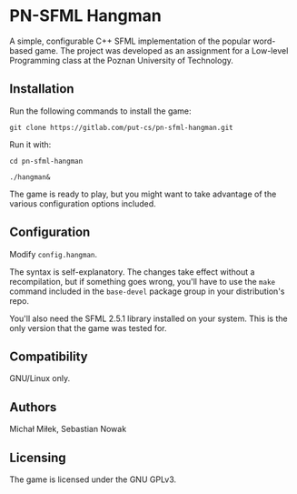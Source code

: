 # PN-SFML Hangman
A simple, configurable C++ SFML implementation of the popular word-based game. The project was developed as an assignment for a Low-level Programming class at the Poznan University of Technology.

## Installation
Run the following commands to install the game:

`git clone https://gitlab.com/put-cs/pn-sfml-hangman.git`

Run it with:

`cd pn-sfml-hangman`

`./hangman&`

The game is ready to play, but you might want to take advantage of the various configuration options included.

## Configuration
Modify `config.hangman`.

The syntax is self-explanatory.
The changes take effect without a recompilation, but if something goes wrong, you'll have to use the `make` command included in the `base-devel` package group in your distribution's repo.

You'll also need the SFML 2.5.1 library installed on your system. This is the only version that the game was tested for.

## Compatibility
GNU/Linux only.

## Authors
Michał Miłek, Sebastian Nowak

## Licensing
The game is licensed under the GNU GPLv3.
